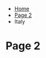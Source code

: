 <ul class="breadcrumb">
  <li><a href="#">Home</a></li>
  <li><a href="#">Page 2</a></li>

  <li>Italy</li>
</ul>
<h1> Page 2 </h1>
